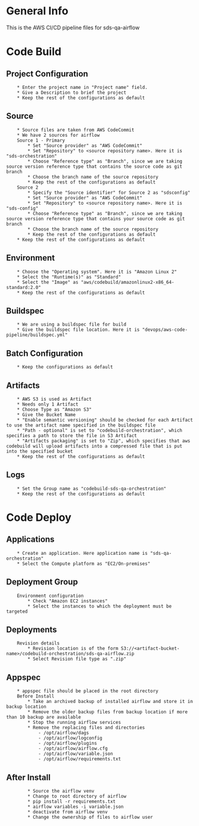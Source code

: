 # General Info
This is the AWS CI/CD pipeline files for sds-qa-airflow

# Code Build
## Project Configuration
        * Enter the project name in "Project name" field.
        * Give a Description to brief the project
        * Keep the rest of the configurations as default
  
## Source
        * Source files are taken from AWS CodeCommit
        * We have 2 sources for airflow
        Source 1 - Primary
            * Set "Source provider" as "AWS CodeCommit"
            * Set "Repository" to <source repository name>. Here it is "sds-orchestration"
            * Choose "Reference type" as "Branch", since we are taking source version reference type that contains the source code as git branch
            * Choose the branch name of the source repository
            * Keep the rest of the configurations as default
        Source 2
            * Specify the "Source identifier" for Source 2 as "sdsconfig"
            * Set "Source provider" as "AWS CodeCommit"
            * Set "Repository" to <source repository name>. Here it is "sds-config"
            * Choose "Reference type" as "Branch", since we are taking source version reference type that contains your source code as git branch
            * Choose the branch name of the source repository
            * Keep the rest of the configurations as default
        * Keep the rest of the configurations as default
  
## Environment
        * Choose the "Operating system". Here it is "Amazon Linux 2"
        * Select the "Runtime(s)" as "Standard"
        * Select the "Image" as "aws/codebuild/amazonlinux2-x86_64-standard:2.0"
        * Keep the rest of the configurations as default
  
## Buildspec
        * We are using a buildspec file for build
        * Give the buildspec file location. Here it is "devops/aws-code-pipeline/buildspec.yml"
  
## Batch Configuration
        * Keep the configurations as default
  
## Artifacts
        * AWS S3 is used as Artifact
        * Needs only 1 Artifact
        * Choose Type as "Amazon S3"
        * Give the Bucket Name
        * "Enable semantic versioning" should be checked for each Artifact to use the artifact name specified in the buildspec file
        * "Path - optional" is set to "codebuild-orchestration", which specifies a path to store the file in S3 Artifact
        * "Artifacts packaging" is set to "Zip", which specifies that aws codebuild will upload artifacts into a compressed file that is put into the specified bucket
        * Keep the rest of the configurations as default
  
## Logs
        * Set the Group name as "codebuild-sds-qa-orchestration"
        * Keep the rest of the configurations as default

# Code Deploy
## Applications
        * Create an application. Here application name is "sds-qa-orchestration"
        * Select the Compute platform as "EC2/On-premises"
  
## Deployment Group
        Environment configuration
            * Check "Amazon EC2 instances"
            * Select the instances to which the deployment must be targeted
  
## Deployments
        Revision details
            * Revision location is of the form S3://<artifact-bucket-name>/codebuild-orchestration/sds-qa-airflow.zip
            * Select Revision file type as ".zip"
  
## Appspec
        * appspec file should be placed in the root directory
        Before Install
            * Take an archived backup of installed airflow and store it in backup location
            * Remove the older backup files from backup location if more than 10 backup are available
            * Stop the running airflow services
            * Remove the replacing files and directories
                - /opt/airflow/dags
                - /opt/airflow/logconfig
                - /opt/airflow/plugins
                - /opt/airflow/airflow.cfg
                - /opt/airflow/variable.json
                - /opt/airflow/requirements.txt

## After Install
            * Source the airflow venv
            * Change to root directory of airflow
            * pip install -r requirements.txt
            * airflow variables -i variable.json
            * deactivate from airflow venv
            * Change the ownership of files to airflow user